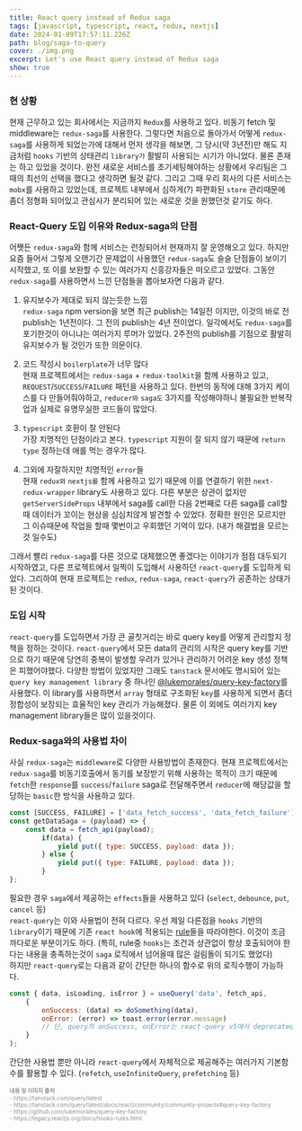 ```yaml
---
title: React query instead of Redux saga
tags: [javascript, typescript, react, redux, nextjs]
date: 2024-01-09T17:57:11.226Z
path: blog/saga-to-query
cover: ./img.png
excerpt: Let's use React query instead of Redux saga
show: true
---
```


### 현 상황
현재 근무하고 있는 회사에서는 지금까지 `Redux`를 사용하고 있다. 비동기 fetch 및 middleware는 `redux-saga`를 사용한다. 그렇다면 처음으로 돌아가서 어떻게 `redux-saga`를 사용하게 되었는가에 대해서 먼저 생각을 해보면, 그 당시(약 3년전)만 해도 지금처럼 `hooks` 기반의 상태관리 `library가` 활발히 사용되는 시기가 아니었다. 물론 존재는 하고 있었을 것이다. 완전 새로운 서비스를 초기세팅해야하는 상황에서 우리팀은 그때의 최선의 선택을 했다고 생각하면 될것 같다. 그리고 그때 우리 회사의 다른 서비스는 `mobx`를 사용하고 있었는데, 프로젝트 내부에서 심하게(?) 파편화된 `store` 관리때문에 좀더 정형화 되어있고 관심사가 분리되어 있는 새로운 것을 원했던것 같기도 하다.  

### React-Query 도입 이유와 Redux-saga의 단점 
어쨋든 `redux-saga`와 함께 서비스는 런칭되어서 현재까지 잘 운영해오고 있다. 하지만 요즘 들어서 그렇게 오랜기간 문제없이 사용했던 `redux-saga`도 슬슬 단점들이 보이기 시작했고, 또 이를 보완할 수 있는 여러가지 신흥강자들은 떠오르고 있었다. 그동안 `redux-saga`를 사용하면서 느낀 단점들을 뽑아보자면 다음과 같다.

1. 유지보수가 제대로 되지 않는듯한 느낌   
`redux-saga` npm version을 보면 최근 publish는 14일전 이지만, 이것의 바로 전 publish는 1년전이다. 그 전의 publish는 4년 전이었다. 일각에서도 `redux-saga`를 포기한것이 아니냐는 여러가지 루머가 있었다. 2주전의 publish를 기점으로 활발히 유지보수가 될 것인가 또한 의문이다.

2. 코드 작성시 `boilerplate`가 너무 많다  
현재 프로젝트에서는 `redux-saga` + `redux-toolkit`을 함께 사용하고 있고, `REQUEST`/`SUCCESS`/`FAILURE` 패턴을 사용하고 있다. 한번의 동작에 대해 3가지 케이스를 다 만들어줘야하고, `reducer와` `saga도` 3가지를 작성해야하니 불필요한 반복작업과 실제로 유명무실한 코드들이 많았다.

3. `typescript` 호환이 잘 안된다  
가장 치명적인 단점이라고 본다. `typescript` 지원이 잘 되지 않기 때문에 `return type` 정하는데 애를 먹는 경우가 많다.

4. 그외에 자잘하지만 치명적인 `error`들  
현재 `redux와` `nextjs를` 함께 사용하고 있기 때문에 이를 연결하기 위한 `next-redux-wrapper` library도 사용하고 있다. 다른 부분은 상관이 없지만 `getServerSideProps` 내부에서 saga를 call한 다음 2번째로 다른 saga를 call할때 데이터가 꼬이는 현상을 심심치않게 발견할 수 있었다. 정확한 원인은 모르지만 그 이슈때문에 작업을 할때 몇번이고 우회했던 기억이 있다. (내가 해결법을 모르는것 일수도)

그래서 빨리 `redux-saga`를 다른 것으로 대체했으면 좋겠다는 이야기가 점점 대두되기 시작하였고, 다른 프로젝트에서 일찍이 도입해서 사용하던 `react-query`를 도입하게 되었다. 그리하여 현재 프로젝트는 `redux`, `redux-saga`, `react-query`가 공존하는 상태가 된 것이다.

### 도입 시작
`react-query`를 도입하면서 가장 큰 골칫거리는 바로 query key를 어떻게 관리할지 정책을 정하는 것이다. `react-query`에서 모든 data의 관리의 시작은 query key를 기반으로 하기 때문에 당연히 중복이 발생할 우려가 있거나 관리하기 어려운 key 생성 정책은 피했어야했다. 다양한 방법이 있었지만 그래도 `tanstack` 문서에도 명시되어 있는 `query key management library` 중 하나인 <a href='https://github.com/lukemorales/query-key-factory' target='_blank' rel='noopener noreferer'>@lukemorales/query-key-factory</a>를 사용했다. 이 library를 사용하면서 `array` 형태로 구조화된 `key`를 사용하게 되면서 좀더 정합성이 보장되는 효율적인 key 관리가 가능해졌다. 물론 이 외에도 여러가지 key management library들은 많이 있을것이다.

### Redux-saga와의 사용법 차이  
사실 `redux-saga`는 `middleware`로 다양한 사용방법이 존재한다. 현재 프로젝트에서는 `redux-saga`를 비동기호출에서 동기를 보장받기 위해 사용하는 목적이 크기 때문에 `fetch`한 `response`를 `success`/`failure` saga로 전달해주면서 `reducer`에 해당값을 할당하는 `basic`한 방식을 사용하고 있다. 
```javascript
const [SUCCESS, FAILURE] = ['data_fetch_success', 'data_fetch_failure']
const getDataSaga = (payload) => {
    const data = fetch_api(payload);
        if(data) {
            yield put({ type: SUCCESS, payload: data });
        } else {
            yield put({ type: FAILURE, payload: data });
        }
};
```
필요한 경우 `saga`에서 제공하는 `effects`들을 사용하고 있다 (`select`, `debounce`, `put`, `cancel` 등)  
`react-query`는 이와 사용법이 전혀 다르다. 우선 제일 다른점을 `hooks` 기반의 `library`이기 때문에 기존 `react hook`에 적용되는 <a href='https://legacy.reactjs.org/docs/hooks-rules.html' target='_blank' rel='noopener noreferer'>rule</a>들을 따라야한다. 이것이 조금 까다로운 부분이기도 하다. (특히, rule중 `hooks`는 조건과 상관없이 항상 호출되어야 한다는 내용을 충족하는것이 `saga` 로직에서 넘어올때 많은 걸림돌이 되기도 했었다)  
하지만 `react-query`로는 다음과 같이 간단한 하나의 함수로 위의 로직수행이 가능하다. 
```javascript
const { data, isLoading, isError } = useQuery('data', fetch_api, 
    {   
        onSuccess: (data) => doSomething(data), 
        onError: (error) => toast.error(error.message) 
        // 단, query의 onSuccess, onError는 react-query v5에서 deprecated 되었다 
    } 
);
```
간단한 사용법 뿐만 아니라 `react-query`에서 자체적으로 제공해주는 여러가지 기본함수를 활용할 수 있다. (`refetch`, `useInfiniteQuery`, `prefetching` 등)



<div style="font-size:10px;color:#8b9196;word-break: break-all"><b>내용 및 이미지 출처</b><br/>
- https://tanstack.com/query/latest <br/>
- https://tanstack.com/query/latest/docs/react/community/community-projects#query-key-factory <br/>
- https://github.com/lukemorales/query-key-factory <br/>
- https://legacy.reactjs.org/docs/hooks-rules.html <br/>
</div>

